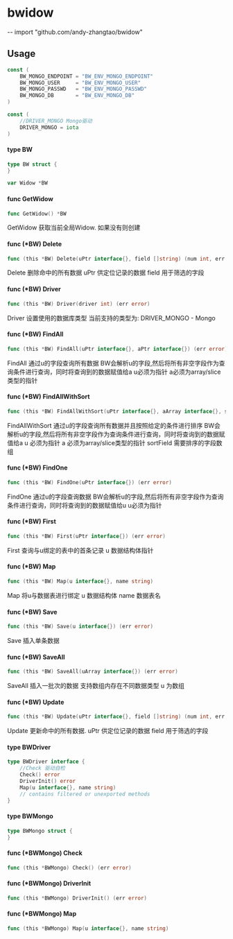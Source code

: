 # bwidow
--
    import "github.com/andy-zhangtao/bwidow"


## Usage

```go
const (
	BW_MONGO_ENDPOINT = "BW_ENV_MONGO_ENDPOINT"
	BW_MONGO_USER     = "BW_ENV_MONGO_USER"
	BW_MONGO_PASSWD   = "BW_ENV_MONGO_PASSWD"
	BW_MONGO_DB       = "BW_ENV_MONGO_DB"
)
```

```go
const (
	//DRIVER_MONGO Mongo驱动
	DRIVER_MONGO = iota
)
```

#### type BW

```go
type BW struct {
}
```


```go
var Widow *BW
```

#### func  GetWidow

```go
func GetWidow() *BW
```
GetWidow 获取当前全局Widow. 如果没有则创建

#### func (*BW) Delete

```go
func (this *BW) Delete(uPtr interface{}, field []string) (num int, err error)
```
Delete 删除命中的所有数据 uPtr 供定位记录的数据 field 用于筛选的字段

#### func (*BW) Driver

```go
func (this *BW) Driver(driver int) (err error)
```
Driver 设置使用的数据库类型 当前支持的类型为: DRIVER_MONGO - Mongo

#### func (*BW) FindAll

```go
func (this *BW) FindAll(uPtr interface{}, aPtr interface{}) (err error)
```
FindAll 通过u的字段查询所有数据 BW会解析u的字段,然后将所有非空字段作为查询条件进行查询，同时将查询到的数据赋值给a u必须为指针
a必须为array/slice类型的指针

#### func (*BW) FindAllWithSort

```go
func (this *BW) FindAllWithSort(uPtr interface{}, aArray interface{}, sortField []string) (err error)
```
FindAllWithSort 通过u的字段查询所有数据并且按照给定的条件进行排序
BW会解析u的字段,然后将所有非空字段作为查询条件进行查询，同时将查询到的数据赋值给a u 必须为指针 a 必须为array/slice类型的指针
sortField 需要排序的字段数组

#### func (*BW) FindOne

```go
func (this *BW) FindOne(uPtr interface{}) (err error)
```
FindOne 通过u的字段查询数据 BW会解析u的字段,然后将所有非空字段作为查询条件进行查询，同时将查询到的数据赋值给u u必须为指针

#### func (*BW) First

```go
func (this *BW) First(uPtr interface{}) (err error)
```
First 查询与u绑定的表中的首条记录 u 数据结构体指针

#### func (*BW) Map

```go
func (this *BW) Map(u interface{}, name string)
```
Map 将u与数据表进行绑定 u 数据结构体 name 数据表名

#### func (*BW) Save

```go
func (this *BW) Save(u interface{}) (err error)
```
Save 插入单条数据

#### func (*BW) SaveAll

```go
func (this *BW) SaveAll(uArray interface{}) (err error)
```
SaveAll 插入一批次的数据 支持数组内存在不同数据类型 u 为数组

#### func (*BW) Update

```go
func (this *BW) Update(uPtr interface{}, field []string) (num int, err error)
```
Update 更新命中的所有数据. uPtr 供定位记录的数据 field 用于筛选的字段

#### type BWDriver

```go
type BWDriver interface {
	//Check 驱动自检
	Check() error
	DriverInit() error
	Map(u interface{}, name string)
	// contains filtered or unexported methods
}
```


#### type BWMongo

```go
type BWMongo struct {
}
```


#### func (*BWMongo) Check

```go
func (this *BWMongo) Check() (err error)
```

#### func (*BWMongo) DriverInit

```go
func (this *BWMongo) DriverInit() (err error)
```

#### func (*BWMongo) Map

```go
func (this *BWMongo) Map(u interface{}, name string)
```
